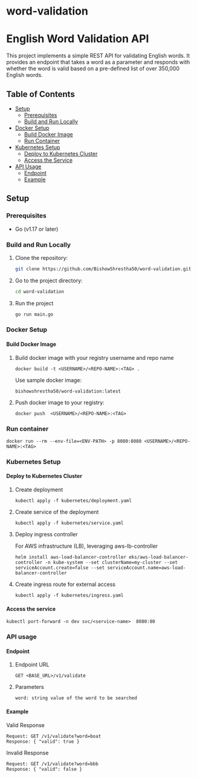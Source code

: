 # word-validation

# English Word Validation API

This project implements a simple REST API for validating English words. It provides an endpoint that takes a word as a parameter and responds with whether the word is valid based on a pre-defined list of over 350,000 English words.

## Table of Contents

- [Setup](#setup)
  - [Prerequisites](#prerequisites)
  - [Build and Run Locally](#build-and-run-locally)
- [Docker Setup](#docker-setup)
  - [Build Docker Image](#build-docker-image)
  - [Run Container](#run-container)
- [Kubernetes Setup](#kubernetes-setup)
  - [Deploy to Kubernetes Cluster](#deploy-to-kubernetes-cluster)
  - [Access the Service](#access-the-service)
- [API Usage](#api-usage)
  - [Endpoint](#endpoint)
  - [Example](#example)

## Setup

### Prerequisites

- Go (v1.17 or later) 

### Build and Run Locally

1. Clone the repository:

   ```bash
   git clone https://github.com/BishowShrestha50/word-validation.git
   ```

2. Go to the project directory:

   ```bash 
   cd word-validation
   ```

 3. Run the project

    ```bash
    go run main.go 
    ``` 

### Docker Setup

#### Build Docker Image

1. Build docker image with your registry username and repo name

   ```
   docker build -t <USERNAME>/<REPO-NAME>:<TAG> .
   ```
   Use sample docker image:
   ```
   bishowshrestha50/word-validation:latest
   ```

2. Push docker image to your registry:

   ```
   docker push  <USERNAME>/<REPO-NAME>:<TAG>
   ```
### Run container
    
    docker run --rm --env-file=<ENV-PATH> -p 8080:8080 <USERNAME>/<REPO-NAME>:<TAG>
    


### Kubernetes Setup

#### Deploy to Kubernetes Cluster

1. Create deployment

   ```
   kubectl apply -f kubernetes/deployment.yaml
   ```

2. Create service of the deployment

   ```
   kubectl apply -f kubernetes/service.yaml
   ```   

3. Deploy ingress controller 
    
    For AWS infrastructure (LB), leveraging aws-lb-controller
   ```
   helm install aws-load-balancer-controller eks/aws-load-balancer-controller -n kube-system --set clusterName=my-cluster --set serviceAccount.create=false --set serviceAccount.name=aws-load-balancer-controller 
   ```
3. Create ingress route for external access

   ```
   kubectl apply -f kubernetes/ingress.yaml
   ```

#### Access the  service

   ```
   kubectl port-forward -n dev svc/<service-name>  8080:80
   ```

### API usage

#### Endpoint

1. Endpoint URL
   ```
   GET <BASE_URL>/v1/validate
   ```
2. Parameters
   ```
   word: string value of the word to be searched 
   ```

#### Example

Valid Response
```
Request: GET /v1/validate?word=boat
Response: { "valid": true }
```
Invalid Response

```
Request: GET /v1/validate?word=bbb
Response: { "valid": false }
```